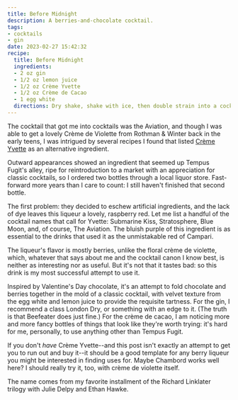 ```yaml
---
title: Before Midnight
description: A berries-and-chocolate cocktail.
tags:
- cocktails
- gin
date: 2023-02-27 15:42:32
recipe:
  title: Before Midnight
  ingredients:
  - 2 oz gin
  - 1/2 oz lemon juice
  - 1/2 oz Crème Yvette
  - 1/2 oz Crème de Cacao
  - 1 egg white
  directions: Dry shake, shake with ice, then double strain into a cocktail glass.
---
```


The cocktail that got me into cocktails was the Aviation, and though I was able to get a lovely Crème de Violette from Rothman & Winter back in the early teens, I was intrigued by several recipes I found that listed [Crème Yvette](https://cremeyvette.com/) as an alternative ingredient.

Outward appearances showed an ingredient that seemed up Tempus Fugit's alley, ripe for reintroduction to a market with an appreciation for classic cocktails, so I ordered two bottles through a local liquor store. Fast-forward more years than I care to count: I still haven't finished that second bottle.

The first problem: they decided to eschew artificial ingredients, and the lack of dye leaves this liqueur a lovely, raspberry red. Let me list a handful of the cocktail names that call for Yvette: Submarine Kiss, Stratosphere, Blue Moon, and, of course, The Aviation. The bluish purple of this ingredient is as essential to the drinks that used it as the unmistakable red of Campari.

The liqueur's flavor is mostly berries, unlike the floral crème de violette, which, whatever that says about me and the cocktail canon I know best, is neither as interesting nor as useful. But it's not that it tastes bad: so this drink is my most successful attempt to use it.

Inspired by Valentine's Day chocolate, it's an attempt to fold chocolate and berries together in the mold of a classic cocktail, with velvet texture from the egg white and lemon juice to provide the requisite tartness. For the gin, I recommend a class London Dry, or something with an edge to it. (The truth is that Beefeater does just fine.) For the crème de cacao, I am noticing more and more fancy bottles of things that look like they're worth trying: it's hard for me, personally, to use anything other than Tempus Fugit.

If you don't _have_ Crème Yvette--and this post isn't exactly an attempt to get you to run out and buy it--it should be a good template for any berry liqueur you might be interested in finding uses for. Maybe Chambord works well here? I should really try it, too, with crème de violette itself.

The name comes from my favorite installment of the Richard Linklater trilogy with Julie Delpy and Ethan Hawke.
